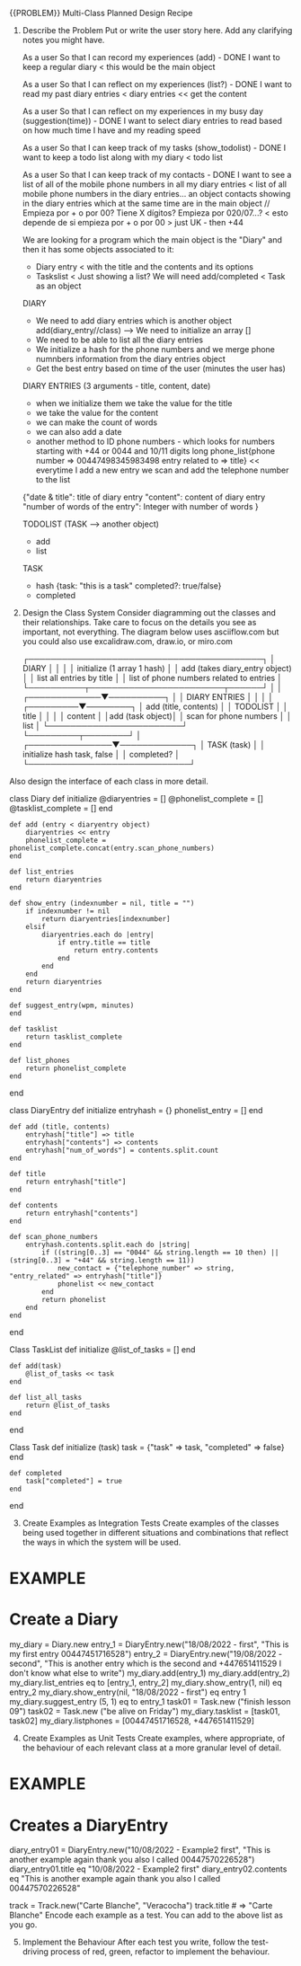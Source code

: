 {{PROBLEM}} Multi-Class Planned Design Recipe

1. Describe the Problem
Put or write the user story here. Add any clarifying notes you might have.

    As a user
    So that I can record my experiences (add) - DONE
    I want to keep a regular diary < this would be the main object

    As a user
    So that I can reflect on my experiences (list?) - DONE
    I want to read my past diary entries < diary entries << get the content

    As a user
    So that I can reflect on my experiences in my busy day (suggestion(time)) - DONE
    I want to select diary entries to read based on how much time I have and my reading speed

    As a user
    So that I can keep track of my tasks (show_todolist) - DONE
    I want to keep a todo list along with my diary < todo list

    As a user
    So that I can keep track of my contacts - DONE
    I want to see a list of all of the mobile phone numbers in all my diary entries < list of all mobile phone numbers in the diary entries... an object contacts showing in the diary entries which at the same time are in the main object
    // Empieza por + o por 00? Tiene X dígitos? Empieza por 020/07...? < esto depende de si empieza por + o por 00 > just UK - then +44

    We are looking for a program which the main object is the "Diary" and then it has some objects associated to it:
    - Diary entry < with the title and the contents and its options
    - Taskslist < Just showing a list? We will need add/completed < Task as an object

    DIARY 
    - We need to add diary entries which is another object add(diary_entry//class)
    --> We need to initialize an array []
    - We need to be able to list all the diary entries
    - We initialize a hash for the phone numbers
    and we merge phone numnbers information from the diary entries object
    - Get the best entry based on time of the user (minutes the user has)


    DIARY ENTRIES (3 arguments - title, content, date)
    - when we initialize them we take the value for the title 
    - we take the value for the content
    - we can make the count of words
    - we can also add a date
    - another method to ID phone numbers - which looks for numbers starting with +44 or 0044 and 10/11 digits long
    phone_list{phone number => 00447498345983498
                entry related to => title} << everytime I add a new entry we scan and add the telephone number to the list

    {"date & title": title of diary entry
    "content": content of diary entry
    "number of words of the entry": Integer with number of words
    }

    TODOLIST (TASK --> another object)
    - add
    - list
    

    TASK
    - hash {task: "this is a task"
    completed?: true/false}
    - completed

2. Design the Class System
Consider diagramming out the classes and their relationships. Take care to focus on the details you see as important, not everything. The diagram below uses asciiflow.com but you could also use excalidraw.com, draw.io, or miro.com


    ┌──────────────────────────────────────────┐
    │                  DIARY                   │
    │                                          │
    │       initialize (1 array 1 hash)        │
    │      add (takes diary_entry object)      │
    │        list all entries by title         │
    │ list of phone numbers related to entries │
    └──────────┬────────────────────────┬──────┘
               │                        │
 ┌─────────────▼──────────┐             │
 │     DIARY ENTRIES      │             │
 │                        │   ┌─────────▼────────┐
 │ add (title, contents)  │   │     TODOLIST     │
 │         title          │   │                  │
 │        content         │   │add (task  object)│
 │ scan for phone numbers │   │       list       │
 └────────────────────────┘   └─────────┬────────┘
                                        │
                        ┌───────────────▼─────────────┐
                        │         TASK (task)         │
                        │ initialize hash task, false │
                        │         completed?          │
                        └─────────────────────────────┘

Also design the interface of each class in more detail.

class Diary
    def initialize
        @diaryentries = []
        @phonelist_complete = []
        @tasklist_complete = []
    end

    def add (entry < diaryentry object)
        diaryentries << entry
        phonelist_complete = phonelist_complete.concat(entry.scan_phone_numbers)
    end

    def list_entries 
        return diaryentries
    end

    def show_entry (indexnumber = nil, title = "")
        if indexnumber != nil
            return diaryentries[indexnumber]
        elsif 
            diaryentries.each do |entry|
                if entry.title == title
                    return entry.contents
                end
            end
        end
        return diaryentries
    end

    def suggest_entry(wpm, minutes)
    end

    def tasklist
        return tasklist_complete
    end

    def list_phones
        return phonelist_complete
    end
end

class DiaryEntry
    def initialize
        entryhash = {}
        phonelist_entry = []
    end

    def add (title, contents)
        entryhash["title"] => title
        entryhash["contents"] => contents
        entryhash["num_of_words"] = contents.split.count
    end

    def title
        return entryhash["title"]
    end

    def contents
        return entryhash["contents"]
    end

    def scan_phone_numbers
        entryhash.contents.split.each do |string|
            if ((string[0..3] == "0044" && string.length == 10 then) || (string[0..3] = "+44" && string.length == 11))
                new_contact = {"telephone_number" => string, "entry_related" => entryhash["title"]}
                phonelist << new_contact
            end
            return phonelist
        end
    end
end    

Class TaskList
    def initialize 
        @list_of_tasks = []
    end

    def add(task)
        @list_of_tasks << task
    end

    def list_all_tasks
        return @list_of_tasks
    end
end


Class Task
    def initialize (task)
        task = {"task" => task, "completed" => false}
    end

    def completed
        task["completed"] = true
    end
end

3. Create Examples as Integration Tests
Create examples of the classes being used together in different situations and combinations that reflect the ways in which the system will be used.

# EXAMPLE

# Create a Diary
my_diary = Diary.new
entry_1 = DiaryEntry.new("18/08/2022 - first", "This is my first entry 00447451716528")
entry_2 = DiaryEntry.new("19/08/2022 - second", "This is another entry which is the second and +447651411529 I don't know what else to write")
my_diary.add(entry_1)
my_diary.add(entry_2)
my_diary.list_entries eq to [entry_1, entry_2]
my_diary.show_entry(1, nil) eq entry_2
my_diary.show_entry(nil, "18/08/2022 - first") eq entry 1
my_diary.suggest_entry (5, 1) eq to entry_1
task01 = Task.new ("finish lesson 09")
task02 = Task.new ("be alive on Friday")
my_diary.tasklist = [task01, task02]
my_diary.listphones = [00447451716528, +447651411529]

4. Create Examples as Unit Tests
Create examples, where appropriate, of the behaviour of each relevant class at a more granular level of detail.

# EXAMPLE

# Creates a DiaryEntry
diary_entry01 = DiaryEntry.new("10/08/2022 - Example2 first", "This is another example again thank you also I called 00447570226528")
diary_entry01.title eq "10/08/2022 - Example2 first"
diary_entry02.contents eq "This is another example again thank you also I called 00447570226528"


track = Track.new("Carte Blanche", "Veracocha")
track.title # => "Carte Blanche"
Encode each example as a test. You can add to the above list as you go.

5. Implement the Behaviour
After each test you write, follow the test-driving process of red, green, refactor to implement the behaviour.